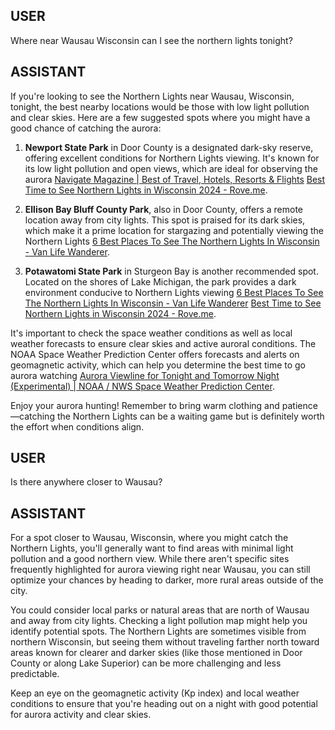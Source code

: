 ## USER
Where near Wausau Wisconsin can I see the northern lights tonight?

## ASSISTANT
If you're looking to see the Northern Lights near Wausau, Wisconsin, tonight, the best nearby locations would be those with low light pollution and clear skies. Here are a few suggested spots where you might have a good chance of catching the aurora:

1. **Newport State Park** in Door County is a designated dark-sky reserve, offering excellent conditions for Northern Lights viewing. It's known for its low light pollution and open views, which are ideal for observing the aurora [Navigate Magazine | Best of Travel, Hotels, Resorts & Flights](https://www.navigatemagazine.com/northern-lights-wisconsin/) [Best Time to See Northern Lights in Wisconsin 2024 - Rove.me](https://rove.me/to/wisconsin/northern-lights).

2. **Ellison Bay Bluff County Park**, also in Door County, offers a remote location away from city lights. This spot is praised for its dark skies, which make it a prime location for stargazing and potentially viewing the Northern Lights [6 Best Places To See The Northern Lights In Wisconsin - Van Life Wanderer](https://vanlifewanderer.com/2021/01/28/northern-lights-wisconsin/).

3. **Potawatomi State Park** in Sturgeon Bay is another recommended spot. Located on the shores of Lake Michigan, the park provides a dark environment conducive to Northern Lights viewing [6 Best Places To See The Northern Lights In Wisconsin - Van Life Wanderer](https://vanlifewanderer.com/2021/01/28/northern-lights-wisconsin/) [Best Time to See Northern Lights in Wisconsin 2024 - Rove.me](https://rove.me/to/wisconsin/northern-lights).

It's important to check the space weather conditions as well as local weather forecasts to ensure clear skies and active auroral conditions. The NOAA Space Weather Prediction Center offers forecasts and alerts on geomagnetic activity, which can help you determine the best time to go aurora watching [Aurora Viewline for Tonight and Tomorrow Night (Experimental) | NOAA / NWS Space Weather Prediction Center](https://www.swpc.noaa.gov/products/aurora-viewline-tonight-and-tomorrow-night-experimental).

Enjoy your aurora hunting! Remember to bring warm clothing and patience—catching the Northern Lights can be a waiting game but is definitely worth the effort when conditions align.

## USER
Is there anywhere closer to Wausau?

## ASSISTANT
For a spot closer to Wausau, Wisconsin, where you might catch the Northern Lights, you'll generally want to find areas with minimal light pollution and a good northern view. While there aren't specific sites frequently highlighted for aurora viewing right near Wausau, you can still optimize your chances by heading to darker, more rural areas outside of the city.

You could consider local parks or natural areas that are north of Wausau and away from city lights. Checking a light pollution map might help you identify potential spots. The Northern Lights are sometimes visible from northern Wisconsin, but seeing them without traveling farther north toward areas known for clearer and darker skies (like those mentioned in Door County or along Lake Superior) can be more challenging and less predictable.

Keep an eye on the geomagnetic activity (Kp index) and local weather conditions to ensure that you're heading out on a night with good potential for aurora activity and clear skies.